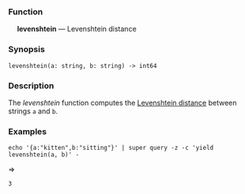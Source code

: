 ### Function

&emsp; **levenshtein** &mdash; Levenshtein distance

### Synopsis

```
levenshtein(a: string, b: string) -> int64
```

### Description

The _levenshtein_ function computes the [Levenshtein
distance](https://en.wikipedia.org/wiki/Levenshtein_distance) between strings
`a` and `b`.

### Examples

```mdtest-command
echo '{a:"kitten",b:"sitting"}' | super query -z -c 'yield levenshtein(a, b)' -
```
=>
```mdtest-output
3
```
